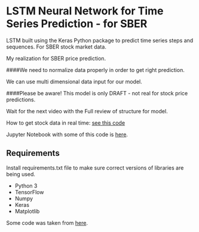 # LSTM Neural Network for Time Series Prediction - for SBER

LSTM built using the Keras Python package to predict time series steps and sequences. For SBER stock market data.

My realization for SBER price prediction.

####We need to normalize data properly in order to get right prediction.

We can use multi dimensional data input for our model.

####Please be aware! This model is only DRAFT - not real for stock price predictions.

Wait for the next video with the Full review of structure for model.

How to get stock data in real time: [see this code](https://github.com/WISEPLAT/shares_get_history_class)

Jupyter Notebook with some of this code is [here](https://github.com/WISEPLAT/_NN).

## Requirements

Install requirements.txt file to make sure correct versions of libraries are being used.

* Python 3
* TensorFlow
* Numpy
* Keras
* Matplotlib



Some code was taken from [here](https://www.altumintelligence.com/articles/a/Time-Series-Prediction-Using-LSTM-Deep-Neural-Networks).
